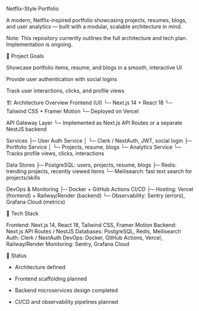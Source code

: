 Netflix-Style Portfolio

A modern, Netflix-inspired portfolio showcasing projects, resumes, blogs, and user analytics — built with a modular, scalable architecture in mind.

Note: This repository currently outlines the full architecture and tech plan. Implementation is ongoing.

🎯 Project Goals

Showcase portfolio items, resume, and blogs in a smooth, interactive UI

Provide user authentication with social logins

Track user interactions, clicks, and profile views


🏗️ Architecture Overview
Frontend (UI)
 └─ Next.js 14 + React 18
 └─ Tailwind CSS + Framer Motion
 └─ Deployed on Vercel

API Gateway Layer
 └─ Implemented as Next.js API Routes or a separate NestJS backend

Services
 ├─ User Auth Service
 │   └─ Clerk / NextAuth, JWT, social login
 ├─ Portfolio Service
 │   └─ Projects, resume, blogs
 └─ Analytics Service
     └─ Tracks profile views, clicks, interactions

Data Stores
 ├─ PostgreSQL: users, projects, resume, blogs
 ├─ Redis: trending projects, recently viewed items
 └─ Meilisearch: fast text search for projects/skills

DevOps & Monitoring
 ├─ Docker + GitHub Actions CI/CD
 ├─ Hosting: Vercel (frontend) + Railway/Render (backend)
 └─ Observability: Sentry (errors), Grafana Cloud (metrics)


🧰 Tech Stack

Frontend: Next.js 14, React 18, Tailwind CSS, Framer Motion
Backend: Next.js API Routes / NestJS
Databases: PostgreSQL, Redis, Meilisearch
Auth: Clerk / NextAuth
DevOps: Docker, GitHub Actions, Vercel, Railway/Render
Monitoring: Sentry, Grafana Cloud

🌱 Status

- Architecture defined

- Frontend scaffolding planned

- Backend microservices design completed

- CI/CD and observability pipelines planned
